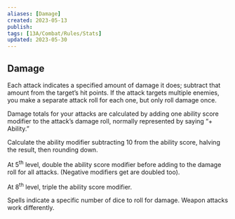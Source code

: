 ```yaml
---
aliases: [Damage]
created: 2023-05-13
publish: 
tags: [13A/Combat/Rules/Stats]
updated: 2023-05-30
---
```


## Damage

Each attack indicates a specified amount of damage it does; subtract that amount from the target’s hit points. If the attack targets multiple enemies, you make a separate attack roll for each one, but only roll damage once.

Damage totals for your attacks are calculated by adding one ability score modifier to the attack’s damage roll, normally represented by saying “+ Ability.”

Calculate the ability modifier subtracting 10 from the ability score, halving the result, then rounding down.

At 5<sup>th</sup> level, double the ability score modifier before adding to the damage roll for all attacks. (Negative modifiers get are doubled too).

At 8<sup>th</sup> level, triple the ability score modifier.

Spells indicate a specific number of dice to roll for damage. Weapon attacks work differently.